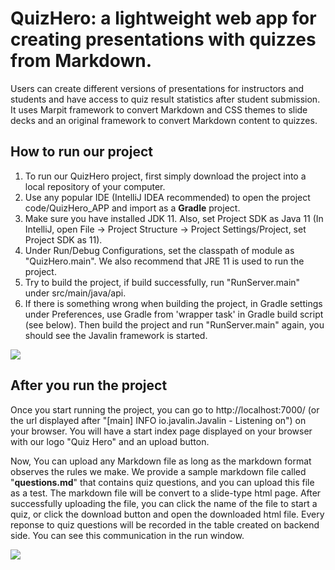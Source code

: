 # QuizHero: a lightweight web app for creating  presentations with quizzes from Markdown.

Users can create different versions of presentations for instructors and students and have access to quiz result statistics after student submission. It uses Marpit framework to convert Markdown and CSS themes to slide decks and an original framework to convert Markdown content to quizzes. 

## How to run our project

1. To run our QuizHero project, first simply download the project into a local repository of your computer.
2. Use any popular IDE (IntelliJ IDEA recommended) to open the project code/QuizHero_APP and import as a **Gradle** project.
3. Make sure you have installed JDK 11. Also, set Project SDK as Java 11 (In IntelliJ, open File -> Project Structure -> Project Settings/Project, set Project SDK as 11). 
4. Under Run/Debug Configurations, set the classpath of module as "QuizHero.main". We also recommend that JRE 11 is used to run the project.
5. Try to build the project, if build successfully, run "RunServer.main" under src/main/java/api. 
6. If there is something wrong when building the project, in Gradle settings under Preferences, use Gradle from 'wrapper task' in Gradle build script (see below). Then build the project and run "RunServer.main" again, you should see the Javalin framework is started.

![](https://github.com/jhu-oose/2020-spring-group-QuizHero/blob/master/docs/configuration.jpg)

## After you run the project

Once you start running the project, you can go to http://localhost:7000/ (or the url displayed after "[main] INFO io.javalin.Javalin - Listening on") on your browser. You will have a start index page displayed on your browser with our logo "Quiz Hero" and an upload button. 

Now, You can upload any Markdown file as long as the markdown format observes the rules we make. We provide a sample markdown file called "**questions.md**" that contains quiz questions, and you can upload this file as a test. The markdown file will be convert to a slide-type html page. After successfully uploading the file, you can click the name of the file to start a quiz, or click the download button and open the downloaded html file. Every reponse to quiz questions will be recorded in the table created on backend side. You can see this communication in the run window.

![](https://github.com/jhu-oose/2020-spring-group-QuizHero/blob/master/docs/UploadPage.jpg)
